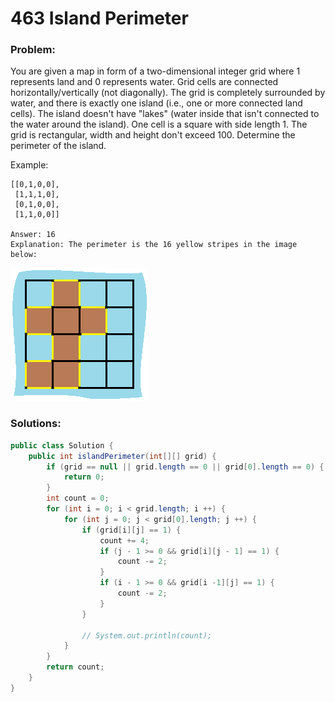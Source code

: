 # 463 Island Perimeter

### Problem:

You are given a map in form of a two-dimensional integer grid where 1 represents land and 0 represents water. Grid cells are connected horizontally/vertically (not diagonally). The grid is completely surrounded by water, and there is exactly one island (i.e., one or more connected land cells). The island doesn't have "lakes" (water inside that isn't connected to the water around the island). One cell is a square with side length 1. The grid is rectangular, width and height don't exceed 100. Determine the perimeter of the island.

Example:
```
[[0,1,0,0],
 [1,1,1,0],
 [0,1,0,0],
 [1,1,0,0]]

Answer: 16
Explanation: The perimeter is the 16 yellow stripes in the image below:
```
![](/assets/island.png)

### Solutions:

```java
public class Solution {
    public int islandPerimeter(int[][] grid) {
        if (grid == null || grid.length == 0 || grid[0].length == 0) {
            return 0;
        }
        int count = 0;
        for (int i = 0; i < grid.length; i ++) {
            for (int j = 0; j < grid[0].length; j ++) {
                if (grid[i][j] == 1) {
                    count += 4;
                    if (j - 1 >= 0 && grid[i][j - 1] == 1) {
                        count -= 2;
                    }
                    if (i - 1 >= 0 && grid[i -1][j] == 1) {
                        count -= 2;
                    }
                }
                
                // System.out.println(count);
            }
        }
        return count;
    }
}
```